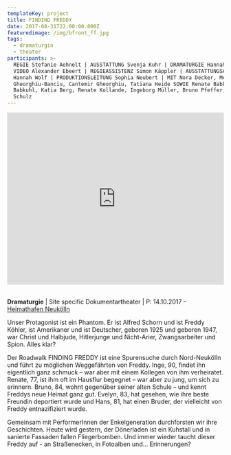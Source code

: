```yaml
---
templateKey: project
title: FINDING FREDDY
date: 2017-08-31T22:00:00.000Z
featuredimage: /img/bfront_ff.jpg
tags:
  - dramaturgin
  - theater
participants: >-
  REGIE Stefanie Aehnelt | AUSSTATTUNG Svenja Kuhr | DRAMATURGIE Hannah Schopf |
  VIDEO Alexander Ebeert | REGIEASSISTENZ Simon Käppler | AUSSTATTUNGSASSISTENZ
  Hannah Wolf | PRODUKTIONSLEITUNG Sophia Neubert | MIT Nora Decker, Meda
  Gheorghiu-Banciu, Cantemir Gheorghiu, Tatiana Heide SOWIE Renate Babkuhl, Hans
  Babkuhl, Katia Berg, Renate Kollande, Ingeborg Müller, Bruno Pfeffer, Waltraud
  Schulz
---
```

<iframe width="100%" height="400" src="https://www.youtube.com/embed/iAUqNrLbews" frameborder="0" allow="accelerometer; autoplay; encrypted-media; gyroscope; picture-in-picture" allowfullscreen></iframe>

\
**Dramaturgie** | Site specific Dokumentartheater | P: 14.10.2017 – [Heimathafen Neukölln](https://heimathafen-neukoelln.de/events/finding-freddy/)

Unser Protagonist ist ein Phantom. Er ist Alfred Schorn und ist Freddy Köhler, ist Amerikaner und ist Deutscher, geboren 1925 und geboren 1947, war Christ und Halbjude, Hitlerjunge und Nicht-Arier, Zwangsarbeiter und Spion. Alles klar?

Der Roadwalk FINDING FREDDY ist eine Spurensuche durch Nord-Neukölln und führt zu möglichen Weggefährten von Freddy. Inge, 90, findet ihn eigentlich ganz schmuck – war aber mit einem Kollegen von ihm verheiratet. Renate, 77, ist ihm oft im Hausflur begegnet – war aber zu jung, um sich zu erinnern. Bruno, 84, wohnt gegenüber seiner alten Schule – und kennt Freddys neue Heimat ganz gut. Evelyn, 83, hat gesehen, wie ihre beste Freundin deportiert wurde und Hans, 81, hat einen Bruder, der vielleicht von Freddy entnazifiziert wurde.

Gemeinsam mit PerformerInnen der Enkelgeneration durchforsten wir ihre Geschichten. Heute wird gestern, der Dönerladen ist ein Kuhstall und in sanierte Fassaden fallen Fliegerbomben. Und immer wieder taucht dieser Freddy auf - an Straßenecken, in Fotoalben und… Erinnerungen?
